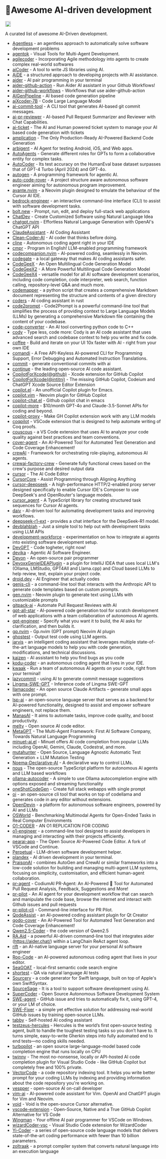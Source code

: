 # 🤖Awesome AI-driven development

<a href="https://github.com/sindresorhus/awesome"><img src="https://cdn.rawgit.com/sindresorhus/awesome/d7305f38d29fed78fa85652e3a63e154dd8e8829/media/badge.svg" alt="Awesome" height="18"></a>

A curated list of awesome AI-Driven development.

- [Agentless](https://github.com/OpenAutoCoder/Agentless) - an agentless approach to automatically solve software development problems
- [agentok](https://github.com/hughlv/agentok) - Visual Tools for Multi-Agent Development.
- [agilecoder](https://github.com/fsoft-ai4code/agilecoder) - Incorporating Agile methodology into agents to create complex real-world softwares
- [aiCoder](https://github.com/mmiscool/aiCoder) - A tool to write JS libraries using AI.
- [AiDE](https://github.com/FixingPixels/AiDE) - a structured approach to developing projects with AI assistance.
- [aider](https://github.com/paul-gauthier/aider) - AI pair programming in your terminal
- [aider-github-action](https://github.com/mirrajabi/aider-github-action) - Run Aider AI assistant in your Github Workflows!
- [aider-github-workflows](https://github.com/mirrajabi/aider-github-workflows) - Workflows that use aider-github-action
- [AIGenPipeline](https://github.com/stoerr/AIGenPipeline) - AI based code generation pipeline
- [aiXcoder-7B](https://github.com/aixcoder-plugin/aixcoder-7b) - Code Large Language Model
- [ai-commit-tool](https://github.com/awkwardlysocial/ai-commit-tool) - A CLI tool that generates AI-based git commit messages.
- [ai-pr-reviewer](https://github.com/coderabbitai/ai-pr-reviewer) - AI-based Pull Request Summarizer and Reviewer with Chat Capabilities.
- [ai-ticket](https://github.com/jmikedupont2/ai-ticket) - The AI and Human powered ticket system to manage your AI based code generation with tickets
- [amplication](https://github.com/amplication/amplication) - The Only Production-Ready AI-Powered Backend Code Generation
- [arbigent](https://github.com/takahirom/arbigent) - AI Agent for testing Android, iOS, and Web apps.
- [AutoAgents](https://github.com/Link-AGI/AutoAgents) - Generate different roles for GPTs to form a collaborative entity for complex tasks.
- [AutoCoder](https://github.com/bin123apple/AutoCoder) - Its test accuracy on the HumanEval base dataset surpasses that of GPT-4 Turbo (April 2024) and GPT-4o.
- [autogen](https://github.com/microsoft/autogen) - A programming framework for agentic AI.
- [auto-code-rover](https://github.com/nus-apr/auto-code-rover) - A project structure aware autonomous software engineer aiming for autonomous program improvement.
- [avante.nvim](https://github.com/yetone/avante.nvim) - a Neovim plugin designed to emulate the behaviour of the Cursor AI IDE.
- [bedrock-engineer](https://github.com/daisuke-awaji/bedrock-engineer) - an interactive command-line interface (CLI) to assist with software development tasks.
- [bolt.new](https://github.com/stackblitz/bolt.new) - Prompt, run, edit, and deploy full-stack web applications
- [ChatDev](https://github.com/OpenBMB/ChatDev) - Create Customized Software using Natural Language Idea
- [chatgpt.nvim](https://github.com/jackmort/chatgpt.nvim) - Effortless Natural Language Generation with OpenAI's ChatGPT API
- [ClaudeAssistant](https://github.com/itodobien/ClaudeAssistant) - AI Coding Assistant
- [Clean-Coder-AI](https://github.com/Grigorij-Dudnik/Clean-Coder-AI) - AI coder that thinks before doing.
- [cline](https://github.com/clinebot/cline) - Autonomous coding agent right in your IDE
- [cmpr](https://github.com/inimino/cmpr) - Program in English! LLM-enabled programming framework
- [codecompanion.nvim](https://github.com/olimorris/codecompanion.nvim) - AI-powered coding, seamlessly in Neovim.
- [codegate](https://github.com/stacklok/codegate) - a local gateway that makes AI coding assistants safer.
- [CodeGeeX](https://github.com/THUDM/CodeGeeX) - An Open Multilingual Code Generation Model
- [CodeGeeX2](https://github.com/THUDM/CodeGeeX2) - A More Powerful Multilingual Code Generation Model
- [CodeGeeX4](https://github.com/THUDM/CodeGeeX4) -  versatile model for all AI software development scenarios, including code completion, code interpreter, web search, function calling, repository-level Q&A and much more.
- [codemapper](https://github.com/shaneholloman/codemapper) - a python script that creates a comprehensive Markdown document representing the structure and contents of a given directory
- [coders](https://github.com/0xKoda/coders) - AI coding assistant in rust
- [code2prompt](https://github.com/raphaelmansuy/code2prompt) - Code2Prompt is a powerful command-line tool that simplifies the process of providing context to Large Language Models (LLMs) by generating a comprehensive Markdown file containing the content of your codebase.
- [code-converter](https://github.com/JoKerDii/code-converter) - An AI tool converting python code to C++
- [cody](https://github.com/sourcegraph/cody) - Type less, code more: Cody is an AI code assistant that uses advanced search and codebase context to help you write and fix code.
- [coffee](https://github.com/Coframe/coffee) - Build and iterate on your UI 10x faster with AI - right from your own IDE
- [comandi](https://github.com/datavorous/comandi) - A Free API-Keyless AI-powered CLI for Programming Support, Error Debugging and Automated Instruction Translations.
- [commit](https://github.com/wajeht/commit) - generate conventional commits with ai
- [continue](https://github.com/continuedev/continue) - the leading open-source AI code assistant.
- [CopilotForXcode(@github)](https://github.com/github/CopilotForXcode) - Xcode extension for GitHub Copilot
- [CopilotForXcode(@intitni)](https://github.com/intitni/CopilotForXcode) - The missing GitHub Copilot, Codeium and ChatGPT Xcode Source Editor Extension
- [copilot.el](https://github.com/copilot-emacs/copilot.el) - An unofficial Copilot plugin for Emacs.
- [copilot.vim](https://github.com/github/copilot.vim) - Neovim plugin for GitHub Copilot
- [copilot-chat.el](https://github.com/chep/copilot-chat.el) - Github copilot chat in emacs
- [copilot-more](https://github.com/jjleng/copilot-more) - $10/month GPT-4o and Claude-3.5-Sonnet APIs for coding and beyond.
- [copilot-proxy](https://github.com/jjleng/copilot-proxy) - Make GH Copilot extension work with any LLM models
- [coqpilot](https://github.com/JetBrains-Research/coqpilot) - VSCode extension that is designed to help automate writing of Coq proofs.
- [couscous](https://github.com/ARAldhafeeri/couscous) - a VS Code extension that uses AI to analyze your code quality against best practices and team conventions.
- [cover-agent](https://github.com/Codium-ai/cover-agent) - An AI-Powered Tool for Automated Test Generation and Code Coverage Enhancement!
- [crewAI](https://github.com/joaomdmoura/crewAI) - Framework for orchestrating role-playing, autonomous AI agents.
- [crewai-factory-crew](https://github.com/opahopa/crewai-factory-crew) - Generate fully functional crews based on the crew's purpose and desired output data
- [cursor](https://github.com/getcursor/cursor) - The AI Code Editor
- [CursorCore](https://github.com/TechxGenus/CursorCore) - Assist Programming through Aligning Anything
- [cursor-deepseek](https://github.com/danilofalcao/cursor-deepseek) - A high-performance HTTP/2-enabled proxy server designed specifically to enable Cursor IDE's Composer to use DeepSeek's and OpenRouter's language models.
- [cursor_agent](https://github.com/zalab-inc/cursor_agent) - A TypeScript library for creating structured task sequences for Cursor AI agents.
- [daiv](https://github.com/srtab/daiv) - AI-driven tool for automating development tasks and improving workflows.
- [deepseek-r1-ext](https://github.com/fvciprian/deepseek-r1-ext) - provides a chat interface for the DeepSeek-R1 model.
- [devblahblah](https://github.com/devblahblah/devblahblah) - Just a simple tool to help out with development tasks using LLM APIs
- [development-workforce](https://github.com/Grusinator/development-workforce) - experimentation on how to integrate ai agents into existing software development setup.
- [DevGPT](https://github.com/fabriziosalmi/DevGPT) - Code togheter, right now!
- [devika](https://github.com/stitionai/devika) - Agentic AI Software Engineer.
- [Devon](https://github.com/entropy-research/Devon) - An open-source pair programmer
- [DevoxxGenieIDEAPlugin](https://github.com/devoxx/DevoxxGenieIDEAPlugin) - a plugin for IntelliJ IDEA that uses local LLM's (Ollama, LMStudio, GPT4All and Llama.cpp) and Cloud based LLMs to help review, test, explain your project code.
- [droid.dev](https://github.com/bootstrapguru/droid.dev) - AI Engineer that actually codes
- [genjs-cli](https://github.com/vaibav03/genjs-cli) - a command-line tool that interacts with the Anthropic API to generate code templates based on custom prompts.
- [gen.nvim](https://github.com/David-Kunz/gen.nvim) - Neovim plugin to generate text using LLMs with customizable prompts
- [gitpack-ai](https://github.com/gitpack-ai/gitpack-ai) - Automate Pull Request Reviews with AI
- [gpt-all-star](https://github.com/kyaukyuai/gpt-all-star) - AI-powered code generation tool for scratch development of web applications with a team collaboration of autonomous AI agents.
- [gpt-engineer](https://github.com/gpt-engineer-org/gpt-engineer) - Specify what you want it to build, the AI asks for clarification, and then builds it.
- [gp.nvim](https://github.com/robitx/gp.nvim) - Gp.nvim (GPT prompt) Neovim AI plugin
- [ghostest](https://github.com/ryooo/ghostest) - Output test code using LLM agents.
- [jarvis](https://github.com/danilofalcao/jarvis) - an intelligent coding assistant that leverages multiple state-of-the-art language models to help you with code generation, modifications, and technical discussions.
- [kaizen](https://github.com/Cloud-Code-AI/kaizen) - AI assistant to help you find bugs as you code
- [kodu-coder](https://github.com/kodu-ai/kodu-coder) - an autonomous coding agent that lives in your IDE.
- [kwaak](https://github.com/bosun-ai/kwaak) - Run a team of autonomous AI agents on your code, right from your terminal!
- [lazycommit](https://github.com/m7medVision/lazycommit) - using AI to generate commit message suggestions
- [Lingma-SWE-GPT](https://github.com/LingmaTongyi/Lingma-SWE-GPT) - Inference code of Lingma SWE-GPT
- [llamacoder](https://github.com/Nutlope/llamacoder) - An open source Claude Artifacts – generate small apps with one prompt.
- [lsp-ai](https://github.com/SilasMarvin/lsp-ai) - an open-source language server that serves as a backend for AI-powered functionality, designed to assist and empower software engineers, not replace them.
- [ManasAI](https://github.com/yashpokar/ManasAI) - It aims to automate tasks, improve code quality, and boost productivity.
- [melty](https://github.com/meltylabs/melty) - Open source AI code editor.
- [MetaGPT](https://github.com/geekan/MetaGPT/) - The Multi-Agent Framework: First AI Software Company, Towards Natural Language Programming
- [minuet-ai.el](https://github.com/milanglacier/minuet-ai.el) - Minuet offers AI code completion from popular LLMs including OpenAI, Gemini, Claude, Codestral, and more.
- [mutahunter](https://github.com/codeintegrity-ai/mutahunter) - Open Source, Language Agnostic Automatic Test Generation + LLM Mutation Testing
- [Noema-Declarative-AI](https://github.com/AlbanPerli/Noema-Declarative-AI) - A declarative way to control LLMs.
- [nous](https://github.com/TrafficGuard/nous) - The open-source TypeScript platform for autonomous AI agents and LLM based workflows
- [ollama-autocoder](https://github.com/10Nates/ollama-autocoder) - A simple to use Ollama autocompletion engine with options exposed and streaming functionality
- [oneShotCodeGen](https://github.com/vivek100/oneShotCodeGen) - Create full stack webapps with single prompt
- [oi](https://github.com/oi-overide/oi) - an open-source cli tool that works on top of codellama and generates code in any editor without extensions.
- [OpenDevin](https://github.com/OpenDevin/OpenDevin) - a platform for autonomous software engineers, powered by AI and LLMs
- [OSWorld](https://github.com/xlang-ai/OSWorld) - Benchmarking Multimodal Agents for Open-Ended Tasks in Real Computer Environments
- [O1-CODER](https://github.com/ADaM-BJTU/O1-CODER) - AN O1 REPLICATION FOR CODING
- [o1-engineer](https://github.com/Doriandarko/o1-engineer) - a command-line tool designed to assist developers in managing and interacting with their projects efficiently.
- [pearai-app](https://github.com/trypear/pearai-app) - The Open Source AI-Powered Code Editor. A fork of VSCode and Continue.
- [Perpetual](https://github.com/DarkCaster/Perpetual) - LLM-driven software development helper.
- [plandex](https://github.com/plandex-ai/plandex) - AI driven development in your terminal.
- [PraisonAI](https://github.com/MervinPraison/PraisonAI) - combines AutoGen and CrewAI or similar frameworks into a low-code solution for building and managing multi-agent LLM systems, focusing on simplicity, customisation, and efficient human-agent collaboration.
- [pr-agent](https://github.com/Codium-ai/pr-agent) - CodiumAI PR-Agent: An AI-Powered 🤖 Tool for Automated Pull Request Analysis, Feedback, Suggestions and More!
- [pr-pilot](https://github.com/PR-Pilot-AI/pr-pilot) - An AI agent for your development workflow that can search and manipulate the code base, browse the internet and interact with Github issues and pull requests
- [pr-pilot-cli](https://github.com/PR-Pilot-AI/pr-pilot-cli) - Command-line interface for PR Pilot.
- [QodeAssist](https://github.com/Palm1r/QodeAssist) - an AI-powered coding assistant plugin for Qt Creator
- [qodo-cover](https://github.com/qodo-ai/qodo-cover) - An AI-Powered Tool for Automated Test Generation and Code Coverage Enhancement!
- [Qwen2.5-Coder](https://github.com/QwenLM/Qwen2.5-Coder) - the code version of Qwen2.5
- [RA.Aid](https://github.com/ai-christianson/RA.Aid) - a powerful AI-driven command-line tool that integrates aider (https://aider.chat/) within a LangChain ReAct agent loop.
- [rift](https://github.com/morph-labs/rift) - an AI-native language server for your personal AI software engineer
- [Roo-Code](https://github.com/RooVetGit/Roo-Code) - an AI-powered autonomous coding agent that lives in your editor.
- [SeaGOAT](https://github.com/kantord/SeaGOAT) - local-first semantic code search engine
- [shortest](https://github.com/anti-work/shortest) - QA via natural language AI tests
- [Sourcery](https://github.com/krzysztofzablocki/Sourcery) - a code generator for Swift language, built on top of Apple's own SwiftSyntax.
- [SourceSage](https://github.com/Sunwood-ai-labs/SourceSage) - It is a tool to support software development using AI.
- [SuperCoder](https://github.com/TransformerOptimus/SuperCoder) - Open Source Autonomous Software Development System
- [SWE-agent](https://github.com/princeton-nlp/SWE-agent) - GitHub issue and tries to automatically fix it, using GPT-4, or your LM of choice.
- [SWE-Fixer](https://github.com/internlm/SWE-Fixer) - a simple yet effective solution for addressing real-world GitHub issues by training open-source LLMs.
- [tabby](https://github.com/TabbyML/tabby) - Self-hosted AI coding assistant
- [testzeus-hercules](https://github.com/test-zeus-ai/testzeus-hercules) - Hercules is the world’s first open-source testing agent, built to handle the toughest testing tasks so you don’t have to. It turns simple, easy-to-write Gherkin steps into fully automated end to end tests—no coding skills needed.
- [turbopilot](https://github.com/ravenscroftj/turbopilot) - an open source large-language-model based code completion engine that runs locally on CPU
- [twinny](https://github.com/twinnydotdev/twinny) - The most no-nonsense, locally or API-hosted AI code completion plugin for Visual Studio Code - like GitHub Copilot but completely free and 100% private.
- [VectorCode](https://github.com/Davidyz/VectorCode) - a code repository indexing tool. It helps you write better prompt for your coding LLMs by indexing and providing information about the code repository you're working on.
- [vespper](https://github.com/vespperhq/vespper) - open-source AI on-call developer
- [vim-ai](https://github.com/madox2/vim-ai) - AI-powered code assistant for Vim. OpenAI and ChatGPT plugin for Vim and Neovim.
- [void](https://github.com/voideditor/void) - Void is the open-source Cursor alternative.
- [vscode-extension](https://github.com/flexpilot-ai/vscode-extension) - Open-Source, Native and a True GitHub Copilot Alternative for VS Code
- [Wingman](https://github.com/winstxnhdw/Wingman) - Your offline AI pair programmer for VSCode on Windows.
- [wizardCoder-vsc](https://github.com/mzbac/wizardCoder-vsc) - Visual Studio Code extension for WizardCoder
- [Yi-Coder](https://github.com/01-ai/Yi-Coder) - a series of open-source code language models that delivers state-of-the-art coding performance with fewer than 10 billion parameters.
- [zoltraak](https://github.com/dai-motoki/zoltraak) - a prompt compiler system that converts natural language into an execution language
